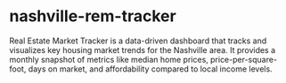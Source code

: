 # nashville-rem-tracker
Real Estate Market Tracker is a data-driven dashboard that tracks and visualizes key housing market trends for the Nashville area. It provides a monthly snapshot of metrics like median home prices, price-per-square-foot, days on market, and affordability compared to local income levels.
